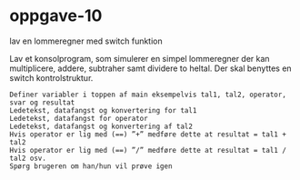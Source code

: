 # oppgave-10
lav en lommeregner med switch funktion

Lav et konsolprogram, som simulerer en simpel lommeregner der kan multiplicere, addere, 
subtraher samt dividere to heltal. Der skal benyttes en switch kontrolstruktur.

    Definer variabler i toppen af main eksempelvis tal1, tal2, operator, svar og resultat
    Ledetekst, datafangst og konvertering for tal1
    Ledetekst, datafangst for operator
    Ledetekst, datafangst og konvertering af tal2
    Hvis operator er lig med (==) ”+” medføre dette at resultat = tal1 + tal2
    Hvis operator er lig med (==) ”/” medføre dette at resultat = tal1 / tal2 osv.
    Spørg brugeren om han/hun vil prøve igen

